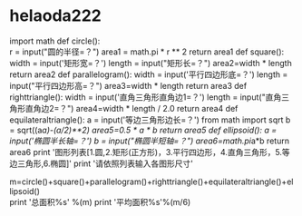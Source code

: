 helaoda222
==========
import math
def circle():    
    r = input("圆的半径=？")
    area1 = math.pi * r ** 2
    return area1
def square():
    width = input('矩形宽=？')
    length = input("矩形长=？")
    area2=width * length
    return area2
def parallelogram():
    width = input('平行四边形底=？')
    length = input("平行四边形高=？")
    area3=width * length
    return area3
def righttriangle():
    width = input('直角三角形直角边1=？')
    length = input("直角三角形直角边2=？")
    area4=width * length / 2.0
    return area4
def equilateraltriangle():
    a = input('等边三角形边长=？')
    from math import sqrt
    b = sqrt((a*a)-(a/2)**2)
    area5=0.5 * a * b
    return area5
def ellipsoid():
    a = input('椭圆半长轴=？')
    b = input("椭圆半短轴=？")
    area6=math.pi*a*b
    return area6
print '图形列表[1.圆,2.矩形(正方形)，3.平行四边形，4.直角三角形，5.等边三角形,6.椭圆]'
print '请依照列表输入各图形尺寸'

m=circle()+square()+parallelogram()+righttriangle()+equilateraltriangle()+ellipsoid()  
print '总面积%s' %(m)
print '平均面积%s'%(m/6)
